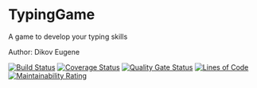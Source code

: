 # TypingGame
A game to develop your typing skills

Author: Dikov Eugene

[![Build Status](https://travis-ci.org/Zhenya750/TypingGame.svg?branch=master)](https://travis-ci.org/Zhenya750/TypingGame)
[![Coverage Status](https://coveralls.io/repos/github/Zhenya750/TypingGame/badge.svg?branch=master)](https://coveralls.io/github/Zhenya750/TypingGame?branch=master)
[![Quality Gate Status](https://sonarcloud.io/api/project_badges/measure?project=typegame&metric=alert_status)](https://sonarcloud.io/dashboard?id=typegame)
[![Lines of Code](https://sonarcloud.io/api/project_badges/measure?project=typegame&metric=ncloc)](https://sonarcloud.io/dashboard?id=typegame)
[![Maintainability Rating](https://sonarcloud.io/api/project_badges/measure?project=typegame&metric=sqale_rating)](https://sonarcloud.io/dashboard?id=typegame)
